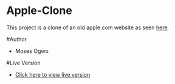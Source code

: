 # Apple-Clone
This project is a clone of an old apple.com website as seen [here](https://web.archive.org/web/20140301004610/http://www.apple.com/).

#Author
- Moses Ogwo

#Live Version
- [Click here to view live version](https://raw.githack.com/mosesogwo/Apple-Clone/development/index.html)
